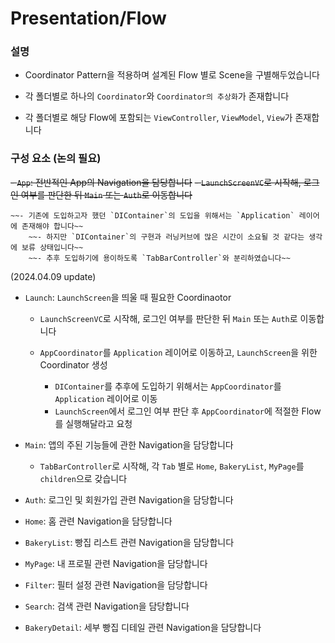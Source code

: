 #  Presentation/Flow

### 설명

- Coordinator Pattern을 적용하며 설계된 Flow 별로 Scene을 구별해두었습니다

- 각 폴더별로 하나의 `Coordinator`와 `Coordinator의 추상화`가 존재합니다

- 각 폴더별로 해당 Flow에 포함되는 `ViewController`, `ViewModel`, `View`가 존재합니다

### 구성 요소 (논의 필요)

~~- `App`: 전반적인 App의 Navigation을 담당합니다~~
    ~~- `LaunchScreenVC`로 시작해, 로그인 여부를 판단한 뒤 `Main` 또는 `Auth`로 이동합니다~~
    
    ~~- 기존에 도입하고자 했던 `DIContainer`의 도입을 위해서는 `Application` 레이어에 존재해야 합니다~~
        ~~- 하지만 `DIContainer`의 구현과 러닝커브에 많은 시간이 소요될 것 같다는 생각에 보류 상태입니다~~
        ~~- 추후 도입하기에 용이하도록 `TabBarController`와 분리하였습니다~~

(2024.04.09 update)
- `Launch`: `LaunchScreen`을 띄울 때 필요한 Coordinaotor
    - `LaunchScreenVC`로 시작해, 로그인 여부를 판단한 뒤 `Main` 또는 `Auth`로 이동합니다
    
    - `AppCoordinator`를 `Application` 레이어로 이동하고, `LaunchScreen`을 위한 Coordinator 생성
        - `DIContainer`를 추후에 도입하기 위해서는 `AppCoordinator`를 `Application` 레이어로 이동
        - `LaunchScreen`에서 로그인 여부 판단 후 `AppCoordinator`에 적절한 Flow를 실행해달라고 요청
        

- `Main`: 앱의 주된 기능들에 관한 Navigation을 담당합니다
    - `TabBarController`로 시작해, 각 `Tab` 별로 `Home`, `BakeryList`, `MyPage`를 `children`으로 갖습니다

- `Auth`: 로그인 및 회원가입 관련 Navigation을 담당합니다

- `Home`: 홈 관련 Navigation을 담당합니다

- `BakeryList`: 빵집 리스트 관련 Navigation을 담당합니다

- `MyPage`: 내 프로필 관련 Navigation을 담당합니다

- `Filter`: 필터 설정 관련 Navigation을 담당합니다

- `Search`: 검색 관련 Navigation을 담당합니다

- `BakeryDetail`: 세부 빵집 디테일 관련 Navigation을 담당합니다
